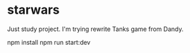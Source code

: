 # starwars
Just study project. I'm trying rewrite Tanks game from Dandy. 

npm install
npm run start:dev

